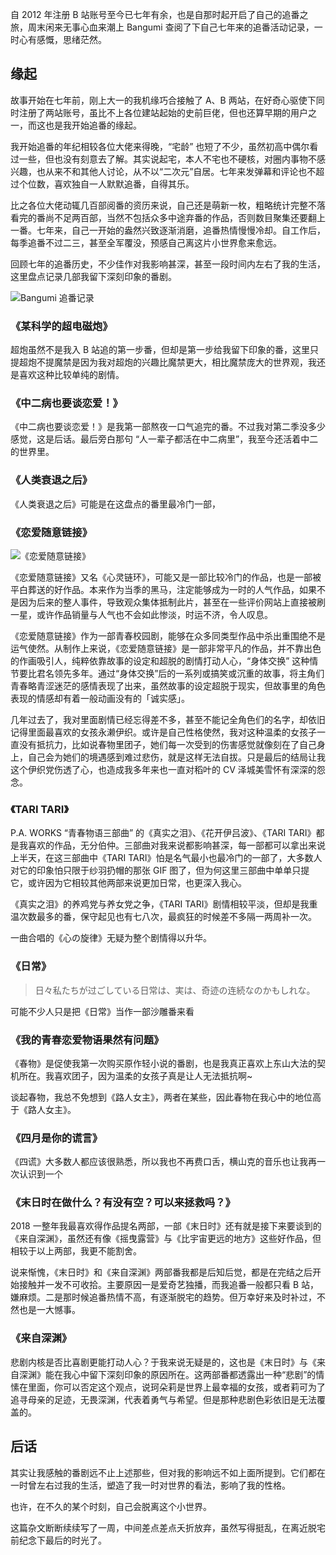 [pixiv: 72479757]: # 'https://i.loli.net/2019/03/17/5c8df93f55cbd.jpg'

自 2012 年注册 B 站账号至今已七年有余，也是自那时起开启了自己的追番之旅，周末闲来无事心血来潮上 Bangumi 查阅了下自己七年来的追番活动记录，一时心有感慨，思绪茫然。

## 缘起

故事开始在七年前，刚上大一的我机缘巧合接触了 A、B 两站，在好奇心驱使下同时注册了两站账号，虽比不上各位建站起始的史前巨佬，但也还算早期的用户之一，而这也是我开始追番的缘起。

我开始追番的年纪相较各位大佬来得晚，“宅龄” 也短了不少，虽然初高中偶尔看过一些，但也没有刻意去了解。其实说起宅，本人不宅也不硬核，对圈内事物不感兴趣，也从来不和其他人讨论，从不以“二次元”自居。七年来发弹幕和评论也不超过个位数，喜欢独自一人默默追番，自得其乐。

比之各位大佬动辄几百部阅番的资历来说，自己还是萌新一枚，粗略统计完整不落看完的番尚不足两百部，当然不包括众多中途弃番的作品，否则数目聚集还要翻上一番。七年来，自己一开始的盎然兴致逐渐消磨，追番热情慢慢冷却。自工作后，每季追番不过二三，甚至全军覆没，预感自己离这片小世界愈来愈远。

回顾七年的追番历史，不少佳作对我影响甚深，甚至一段时间内左右了我的生活，这里盘点记录几部我留下深刻印象的番剧。

![Bangumi 追番记录](https://i.loli.net/2019/03/17/5c8e0fb6ade16.png)

### 《某科学的超电磁炮》

超炮虽然不是我入 B 站追的第一步番，但却是第一步给我留下印象的番，这里只提超炮不提魔禁是因为我对超炮的兴趣比魔禁更大，相比魔禁庞大的世界观，我还是喜欢这种比较单纯的剧情。

### 《中二病也要谈恋爱！》

《中二病也要谈恋爱！》是我第一部熬夜一口气追完的番。不过我对第二季没多少感觉，这是后话。最后旁白那句 “人一辈子都活在中二病里”，我至今还活着中二的世界里。

### 《人类衰退之后》

《人类衰退之后》可能是在这盘点的番里最冷门一部，

### 《恋爱随意链接》

![《恋爱随意链接》](https://i.loli.net/2019/03/21/5c938885a3050.jpg)

《恋爱随意链接》又名《心灵链环》，可能又是一部比较冷门的作品，也是一部被平白葬送的好作品。本来作为当季的黑马，注定能够成为一时的人气作品，如果不是因为后来的整人事件，导致观众集体抵制此片，甚至在一些评价网站上直接被刷一星，或许作品销量与人气也不会如此惨淡，时运不济，令人叹息。

《恋爱随意链接》作为一部青春校园剧，能够在众多同类型作品中杀出重围绝不是运气使然。从制作上来说，《恋爱随意链接》是一部非常平凡的作品，并不靠出色的作画吸引人，纯粹依靠故事的设定和超脱的剧情打动人心，“身体交换” 这种情节要比君名领先多年。通过“身体交换”后的一系列或搞笑或沉重的故事，将主角们青春略青涩迷茫的感情表现了出来，虽然故事的设定超脱于现实，但故事里的角色表现的情感却有着一般动画没有的「诚实感」。

几年过去了，我对里面剧情已经忘得差不多，甚至不能记全角色们的名字，却依旧记得里面最喜欢的女孩永濑伊织。或许是自己性格使然，我对这种温柔的女孩子一直没有抵抗力，比如说春物里团子，她们每一次受到的伤害感觉就像刻在了自己身上，自己会为她们的境遇感到难过悲伤，就是这样无法自拔。只是最后的结局让我这个伊织党伤透了心，也造成我多年来也一直对稻叶的 CV 泽城美雪怀有深深的怨念。

### 《TARI TARI》

P.A. WORKS “青春物语三部曲” 的《真实之泪》、《花开伊吕波》、《TARI TARI》都是我喜欢的作品，无分伯仲。三部曲对我来说都影响甚深，每一部都可以拿出来说上半天，在这三部曲中《TARI TARI》怕是名气最小也最冷门的一部了，大多数人对它的印象怕只限于纱羽扔帽的那张 GIF 图了，但为何这里三部曲中单单只提它，或许因为它相较其他两部来说更加日常，也更深入我心。

《真实之泪》的养鸡党与养女党之争，《TARI TARI》剧情相较平淡，但却是我重温次数最多的番，保守起见也有七八次，最疯狂的时候差不多隔一两周补一次。

一曲合唱的《心の旋律》无疑为整个剧情得以升华。

### 《日常》

> 日々私たちが过ごしている日常は、実は、奇迹の连続なのかもしれな。

可能不少人只是把《日常》当作一部沙雕番来看

### 《我的青春恋爱物语果然有问题》

《春物》是促使我第一次购买原作轻小说的番剧，也是我真正喜欢上东山大法的契机所在。我喜欢团子，因为温柔的女孩子真是让人无法抵抗啊~

谈起春物，我总不免想到《路人女主》，两者在某些，因此春物在我心中的地位高于《路人女主》。

### 《四月是你的谎言》

《四谎》大多数人都应该很熟悉，所以我也不再费口舌，横山克的音乐也让我再一次认识到一个

### 《末日时在做什么？有没有空？可以来拯救吗？》

2018 一整年我最喜欢得作品提名两部，一部《末日时》还有就是接下来要谈到的《来自深渊》，虽然还有像《摇曳露营》与《比宇宙更远的地方》这些好作品，但相较于以上两部，我更不能割舍。

说来惭愧，《末日时》和《来自深渊》两部番我都是后知后觉，都是在完结之后开始接触并一发不可收拾。主要原因一是爱奇艺独播，而我追番一般都只看 B 站，嫌麻烦。二是那时候追番热情不高，有逐渐脱宅的趋势。但万幸好来及时补过，不然也是一大憾事。

### 《来自深渊》

悲剧内核是否比喜剧更能打动人心？于我来说无疑是的，这也是《末日时》与《来自深渊》能在我心中留下深刻印象的原因所在。这两部番都透露出一种“悲剧”的情愫在里面，你可以否定这个观点，说珂朵莉是世界上最幸福的女孩，或者莉可为了追寻母亲的足迹，无畏深渊，代表着勇气与希望。但是那种悲剧色彩依旧是无法覆盖的。

## 后话

其实让我感触的番剧远不止上述那些，但对我的影响远不如上面所提到。它们都在一时曾左右过我的生活，塑造了我一时对世界的看法，影响了我的性格。

也许，在不久的某个时刻，自己会脱离这个小世界。

这篇杂文断断续续写了一周，中间差点差点夭折放弃，虽然写得挺乱，在离近脱宅前纪念下最后的时光了。
